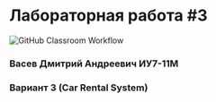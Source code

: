 # Лабораторная работа #3

![GitHub Classroom Workflow](../../workflows/GitHub%20Classroom%20Workflow/badge.svg?branch=master)

### Васев Дмитрий Андреевич ИУ7-11М

### Вариант 3 (Car Rental System)
